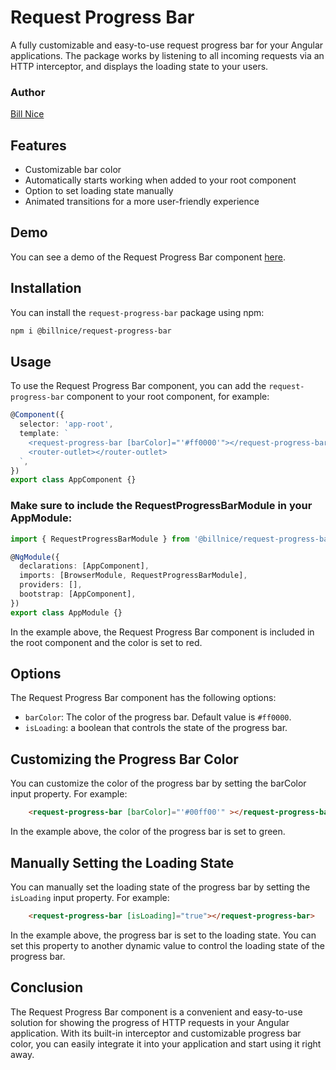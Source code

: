 # Request Progress Bar

A fully customizable and easy-to-use request progress bar for your Angular applications. The package works by listening to all incoming requests via an HTTP interceptor, and displays the loading state to your users.

### Author
[Bill Nice](https://billnice250.github.io/)

## Features
- Customizable bar color 
- Automatically starts working when added to your root component
- Option to set loading state manually
- Animated transitions for a more user-friendly experience

## Demo
You can see a demo of the Request Progress Bar component [here](https://billnice250.github.io/ng-packages/request-progress-bar).

## Installation
You can install the `request-progress-bar` package using npm:

```bash
npm i @billnice/request-progress-bar
```
## Usage
To use the Request Progress Bar component, you can add the `request-progress-bar` component to your root component, for example:
    
```ts
@Component({
  selector: 'app-root',
  template: `
    <request-progress-bar [barColor]="'#ff0000'"></request-progress-bar>
    <router-outlet></router-outlet>
  `,
})
export class AppComponent {}
```

### Make sure to include the RequestProgressBarModule in your AppModule:
```ts
import { RequestProgressBarModule } from '@billnice/request-progress-bar';

@NgModule({
  declarations: [AppComponent],
  imports: [BrowserModule, RequestProgressBarModule],
  providers: [],
  bootstrap: [AppComponent],
})
export class AppModule {}
```
In the example above, the Request Progress Bar component is included in the root component and the color is set to red.

## Options
The Request Progress Bar component has the following options:
- `barColor`: The color of the progress bar. Default value is `#ff0000`.
- `isLoading`: a boolean that controls the state of the progress bar.


## Customizing the Progress Bar Color

You can customize the color of the progress bar by setting the barColor input property.
For example:
```html
    <request-progress-bar [barColor]="'#00ff00'" ></request-progress-bar>
```
In the example above, the color of the progress bar is set to green.

## Manually Setting the Loading State
You can manually set the loading state of the progress bar by setting the `isLoading` input property.
For example:
```html
    <request-progress-bar [isLoading]="true"></request-progress-bar>
```
In the example above, the progress bar is set to the loading state. You can set this property to another dynamic value to control the loading state of the progress bar.

## Conclusion
The Request Progress Bar component is a convenient and easy-to-use solution for showing the progress of HTTP requests in your Angular application. With its built-in interceptor and customizable progress bar color, you can easily integrate it into your application and start using it right away.
